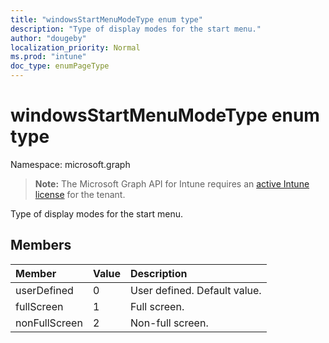 ```yaml
---
title: "windowsStartMenuModeType enum type"
description: "Type of display modes for the start menu."
author: "dougeby"
localization_priority: Normal
ms.prod: "intune"
doc_type: enumPageType
---
```


# windowsStartMenuModeType enum type

Namespace: microsoft.graph

> **Note:** The Microsoft Graph API for Intune requires an [active Intune license](https://go.microsoft.com/fwlink/?linkid=839381) for the tenant.

Type of display modes for the start menu.

## Members
|Member|Value|Description|
|:---|:---|:---|
|userDefined|0|User defined. Default value.|
|fullScreen|1|Full screen.|
|nonFullScreen|2|Non-full screen.|



